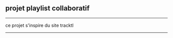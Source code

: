 ## projet playlist collaboratif

------------------------------------------------------

ce projet s'inspire du site tracktl

------------------------------------------------------
